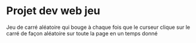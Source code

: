 # Projet dev web jeu
 Jeu de carré aléatoire qui bouge à chaque fois que le curseur clique sur le carré de façon aléatoire sur toute la page en un temps donné
